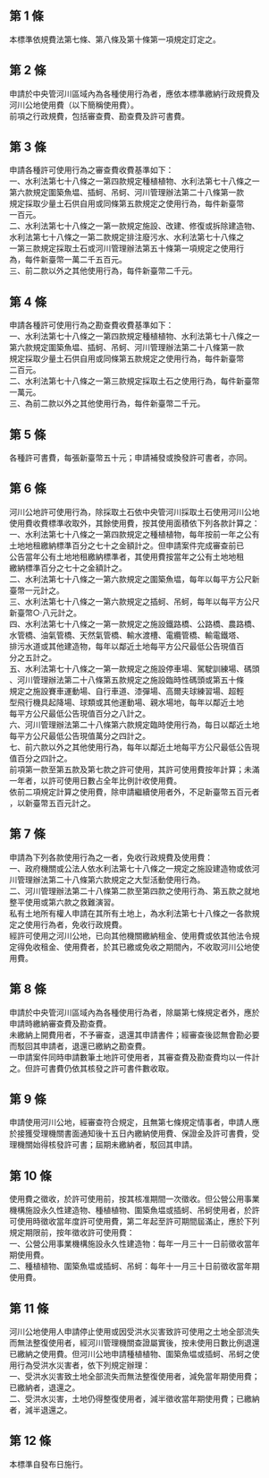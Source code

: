 第 1 條
-------
本標準依規費法第七條、第八條及第十條第一項規定訂定之。

第 2 條
-------
申請於中央管河川區域內為各種使用行為者，應依本標準繳納行政規費及  
河川公地使用費（以下簡稱使用費）。  
前項之行政規費，包括審查費、勘查費及許可書費。

第 3 條
-------
申請各種許可使用行為之審查費收費基準如下：  
一、水利法第七十八條之一第四款規定種植植物、水利法第七十八條之一  
    第六款規定圍築魚塭、插蚵、吊蚵、河川管理辦法第二十八條第一款  
    規定採取少量土石供自用或同條第五款規定之使用行為，每件新臺幣  
    一百元。  
二、水利法第七十八條之一第一款規定施設、改建、修復或拆除建造物、  
    水利法第七十八條之一第二款規定排注廢污水、水利法第七十八條之  
    一第三款規定採取土石或河川管理辦法第五十條第一項規定之使用行  
    為，每件新臺幣一萬二千五百元。  
三、前二款以外之其他使用行為，每件新臺幣二千元。

第 4 條
-------
申請各種許可使用行為之勘查費收費基準如下：  
一、水利法第七十八條之一第四款規定種植植物、水利法第七十八條之一  
    第六款規定圍築魚塭、插蚵、吊蚵、河川管理辦法第二十八條第一款  
    規定採取少量土石供自用或同條第五款規定之使用行為，每件新臺幣  
    二百元。  
二、水利法第七十八條之一第三款規定採取土石之使用行為，每件新臺幣  
    一萬元。  
三、為前二款以外之其他使用行為，每件新臺幣二千元。

第 5 條
-------
各種許可書費，每張新臺幣五十元；申請補發或換發許可書者，亦同。

第 6 條
-------
河川公地許可使用行為，除採取土石依中央管河川採取土石使用河川公地  
使用費收費標準收取外，其餘使用費，按其使用面積依下列各款計算之：  
一、水利法第七十八條之一第四款規定之種植植物，每年按前一年之公有  
    土地地租繳納標準百分之七十之金額計之。但申請案件完成審查前已  
    公告當年公有土地地租繳納標準者，其使用費按當年之公有土地地租  
    繳納標準百分之七十之金額計之。  
二、水利法第七十八條之一第六款規定之圍築魚塭，每年以每平方公尺新  
    臺幣一元計之。  
三、水利法第七十八條之一第六款規定之插蚵、吊蚵，每年以每平方公尺  
    新臺幣○‧八元計之。  
四、水利法第七十八條之一第一款規定之施設鐵路橋、公路橋、農路橋、  
    水管橋、油氣管橋、天然氣管橋、輸水渡槽、電纜管橋、輸電鐵塔、  
    排污水道或其他建造物，每年以鄰近土地每平方公尺最低公告現值百  
    分之五計之。  
五、水利法第七十八條之一第一款規定之施設停車場、駕駛訓練場、碼頭  
    、河川管理辦法第二十八條第五款規定之施設臨時性碼頭或第五十條  
    規定之施設賽車運動場、自行車道、漆彈場、高爾夫球練習場、超輕  
    型飛行機具起降場、球類或其他運動場、親水場地，每年以鄰近土地  
    每平方公尺最低公告現值百分之八計之。  
六、河川管理辦法第二十八條第六款規定臨時使用行為，每日以鄰近土地  
    每平方公尺最低公告現值萬分之四計之。  
七、前六款以外之其他使用行為，每年以鄰近土地每平方公尺最低公告現  
    值百分之四計之。  
前項第一款至第五款及第七款之許可使用，其許可使用費按年計算；未滿  
一年者，以許可使用日數占全年比例計收使用費。  
依前二項規定計算之使用費，除申請繼續使用者外，不足新臺幣五百元者  
，以新臺幣五百元計之。

第 7 條
-------
申請為下列各款使用行為之一者，免收行政規費及使用費：  
一、政府機關或公法人依水利法第七十八條之一規定之施設建造物或依河  
    川管理辦法第二十八條第六款規定之大型活動使用行為。  
二、河川管理辦法第二十八條第二款至第四款之使用行為、第五款之就地  
    整平使用或第六款之救難演習。  
私有土地所有權人申請在其所有土地上，為水利法第七十八條之一各款規  
定之使用行為者，免收行政規費。  
經許可使用之河川公地，已向其他機關繳納租金、使用費或依其他法令規  
定得免收租金、使用費者，於其已繳或免收之期間內，不收取河川公地使  
用費。

第 8 條
-------
申請於中央管河川區域內為各種使用行為者，除屬第七條規定者外，應於  
申請時繳納審查費及勘查費。  
未繳納上開費用者，不予審查，退還其申請書件；經審查後認無會勘必要  
而駁回其申請者，退還已繳納之勘查費。  
一申請案件同時申請數筆土地許可使用者，其審查費及勘查費均以一件計  
之。但許可書費仍依其核發之許可書件數收取。

第 9 條
-------
申請使用河川公地，經審查符合規定，且無第七條規定情事者，申請人應  
於接獲受理機關書面通知後十五日內繳納使用費、保證金及許可書費，受  
理機關始得核發許可書；屆期未繳納者，駁回其申請。

第 10 條
--------
使用費之徵收，於許可使用前，按其核准期間一次徵收。但公營公用事業  
機構施設永久性建造物、種植植物、圍築魚塭或插蚵、吊蚵使用者，於許  
可使用時徵收當年度許可使用費，第二年起至許可期間屆滿止，應於下列  
規定期限前，按年徵收許可使用費：  
一、公營公用事業機構施設永久性建造物：每年一月三十一日前徵收當年  
    期使用費。  
二、種植植物、圍築魚塭或插蚵、吊蚵：每年十一月三十日前徵收當年期  
    使用費。

第 11 條
--------
河川公地使用人申請停止使用或因受洪水災害致許可使用之土地全部流失  
而無法整復使用者，經河川管理機關查證屬實後，按未使用日數比例退還  
已繳納之使用費。但河川公地申請種植植物、圍築魚塭或插蚵、吊蚵之使  
用行為受洪水災害者，依下列規定辦理：  
一、受洪水災害致土地全部流失而無法整復使用者，減免當年期使用費；  
    已繳納者，退還之。  
二、受洪水災害，土地仍得整復使用者，減半徵收當年期使用費；已繳納  
    者，減半退還之。

第 12 條
--------
本標準自發布日施行。

